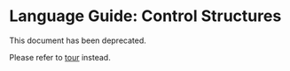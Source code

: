 # Language Guide: Control Structures

This document has been deprecated.

Please refer to [tour](GUIDE.quick-start.md) instead.